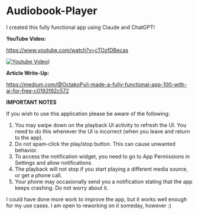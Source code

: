 # Audiobook-Player
I created this fully functional app using Claude and ChatGPT!

**YouTube Video:**

https://www.youtube.com/watch?v=cTOzfDBecas

[![Youtube Video](https://img.youtube.com/vi/cTOzfDBecas/0.jpg)](https://www.youtube.com/watch?v=cTOzfDBecas))

**Article Write-Up:**


https://medium.com/@OctakoPy/i-made-a-fully-functional-app-100-with-ai-for-free-c0192f92c572

**IMPORTANT NOTES**

If you wish to use this application please be aware of the following:
1. You may swipe down on the playback UI activity to refresh the UI. You need to do this whenever the UI is incorrect (when you leave and return to the app).
2. Do not spam-click the play/stop button. This can cause unwanted behavior.
3. To access the notification widget, you need to go to App Permissions in Settings and allow notifications.
4. The playback will not stop if you start playing a different media source, or get a phone call.
5. Your phone may occasionally send you a notification stating that the app keeps crashing. Do not worry about it.

I could have done more work to improve the app, but it works well enough for my use cases. I am open to reworking on it someday, however :)
